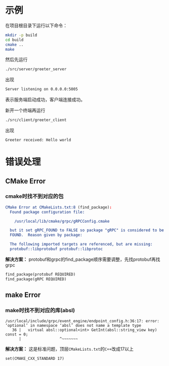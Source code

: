 # 示例

在项目根目录下运行以下命令：
```bash
mkdir -p build
cd build
cmake ..
make
```

然后先运行
```bash
./src/server/greeter_server 
```
出现
```bash
Server listening on 0.0.0.0:5005
```
表示服务端启动成功，客户端连接成功。

新开一个终端再运行
```bash
./src/client/greeter_client
```
出现
```bash
Greeter received: Hello world
```

# 错误处理

## CMake Error

### cmake时找不到对应的包
```CMake
CMake Error at CMakeLists.txt:8 (find_package):
  Found package configuration file:

    /usr/local/lib/cmake/grpc/gRPCConfig.cmake

  but it set gRPC_FOUND to FALSE so package "gRPC" is considered to be NOT
  FOUND.  Reason given by package:

  The following imported targets are referenced, but are missing:
  protobuf::libprotobuf protobuf::libprotoc
```

**解决方案：**
protobuf和grpc的find_package顺序需要调整，先找protobuf再找grpc
```CMakeLists.txt
find_package(protobuf REQUIRED)
find_package(gRPC REQUIRED)
```

## make Error
### make时找不到对应的库(absl)
```make
/usr/local/include/grpc/event_engine/endpoint_config.h:36:17: error: ‘optional’ in namespace ‘absl’ does not name a template type
   36 |   virtual absl::optional<int> GetInt(absl::string_view key) const = 0;
      |                 ^~~~~~~~
```

**解决方案：**
这是标准问题，顶层`CMakeLists.txt`的`C++`改成17以上
```CMakeLists.txt
set(CMAKE_CXX_STANDARD 17)
```